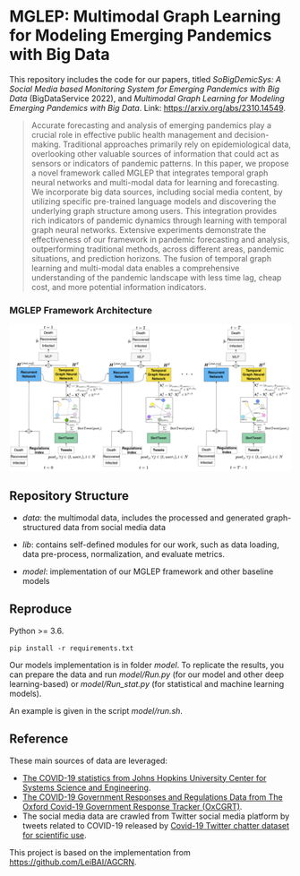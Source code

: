# MGLEP: Multimodal Graph Learning for Modeling Emerging Pandemics with Big Data

This repository includes the code for our papers, titled *SoBigDemicSys: A Social Media based Monitoring System for Emerging Pandemics with Big Data* (BigDataService 2022), and *Multimodal Graph Learning for Modeling Emerging Pandemics with Big Data*. Link: https://arxiv.org/abs/2310.14549.

> Accurate forecasting and analysis of emerging pandemics play a crucial role in effective public health management and decision-making. Traditional approaches primarily rely on epidemiological data, overlooking other valuable sources of information that could act as sensors or indicators of pandemic patterns. In this paper, we propose a novel framework called MGLEP that integrates temporal graph neural networks and multi-modal data for learning and forecasting. We incorporate big data sources, including social media content, by utilizing specific pre-trained language models and discovering the underlying graph structure among users. This integration provides rich indicators of pandemic dynamics through learning with temporal graph neural networks. Extensive experiments demonstrate the effectiveness of our framework in pandemic forecasting and analysis, outperforming traditional methods, across different areas, pandemic situations, and prediction horizons. The fusion of temporal graph learning and multi-modal data enables a comprehensive understanding of the pandemic landscape with less time lag, cheap cost, and more potential information indicators.

### MGLEP Framework Architecture

![MGLEP framework](multi_modal_framework.png)

## Repository Structure

* *data*: the multimodal data, includes the processed and generated graph-structured data from social media data

* *lib*: contains self-defined modules for our work, such as data loading, data pre-process, normalization, and evaluate metrics.

* *model*: implementation of our MGLEP framework and other baseline models


## Reproduce

Python >= 3.6.
```
pip install -r requirements.txt
```

Our models implementation is in folder *model*. To replicate the results, you can prepare the data and run *model/Run.py* (for our model and other deep learning-based) or *model/Run_stat.py* (for statistical and machine learning models).

An example is given in the script *model/run.sh*.

## Reference

These main sources of data are leveraged:
* [The COVID-19 statistics from Johns Hopkins University Center for Systems Science and Engineering](https://github.com/CSSEGISandData/COVID-19).
* [The COVID-19 Government Responses and Regulations Data from The Oxford Covid-19 Government Response Tracker (OxCGRT)](https://github.com/OxCGRT/covid-policy-dataset).
* The social media data are crawled from Twitter social media platform by tweets related to COVID-19 released by [Covid-19 Twitter chatter dataset for scientific use](https://github.com/thepanacealab/COVID19_twitter).

This project is based on the implementation from https://github.com/LeiBAI/AGCRN.
